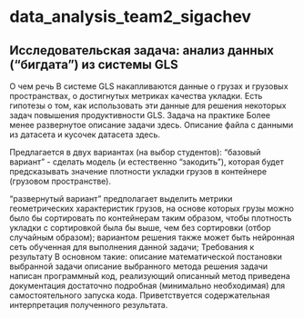 # data_analysis_team2_sigachev
## Исследовательская задача: анализ данных (“бигдата”) из системы GLS 
О чем речь В системе GLS накапливаются данные о грузах и грузовых пространствах, о достигнутых метриках качества укладки. Есть гипотезы о том, как использовать эти данные для решения некоторых задач повышения продуктивности GLS. Задача на практике Более менее развернутое описание задачи здесь. Описание файла с данными из датасета и кусочек датасета здесь.

Предлагается в двух вариантах (на выбор студентов): 
“базовый вариант” - сделать модель (и естественно “закодить”), которая будет предсказывать значение плотности укладки грузов в контейнере (грузовом пространстве). 

“развернутый вариант” предполагает выделить метрики геометрических характеристик грузов, на основе которых грузы можно было бы сортировать по контейнерам таким образом, чтобы плотность укладки с сортировкой была бы выше, чем без сортировки (отбор случайным образом); вариантом решения также может быть нейронная сеть обученная для выполнения данной задачи; Требования к результату В основном такие: описание математической постановки выбранной задачи описание выбранного метода решения задачи написан программный код, реализующий описанный метод приведена документация достаточно подробная (минимально необходимая) для самостоятельного запуска кода.
Приветствуется содержательная интерпретация полученного результата.
